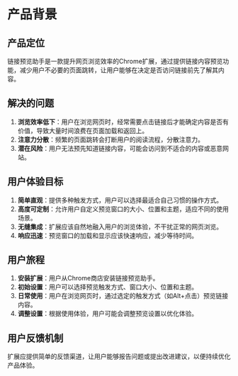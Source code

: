 # 产品背景

## 产品定位
链接预览助手是一款提升网页浏览效率的Chrome扩展，通过提供链接内容预览功能，减少用户不必要的页面跳转，让用户能够在决定是否访问链接前先了解其内容。

## 解决的问题
1. **浏览效率低下**：用户在浏览网页时，经常需要点击链接后才能确定内容是否有价值，导致大量时间浪费在页面加载和返回上。
2. **注意力分散**：频繁的页面跳转会打断用户的阅读流程，分散注意力。
3. **潜在风险**：用户无法预先知道链接内容，可能会访问到不适合的内容或恶意网站。

## 用户体验目标
1. **简单直观**：提供多种触发方式，用户可以选择最适合自己习惯的操作方式。
2. **高度可定制**：允许用户自定义预览窗口的大小、位置和主题，适应不同的使用场景。
3. **无缝集成**：扩展应该自然地融入用户的浏览体验，不干扰正常的网页浏览。
4. **响应迅速**：预览窗口的加载和显示应该快速响应，减少等待时间。

## 用户旅程
1. **安装扩展**：用户从Chrome商店安装链接预览助手。
2. **初始设置**：用户可以选择预览触发方式、窗口大小、位置和主题。
3. **日常使用**：用户在浏览网页时，通过选定的触发方式（如Alt+点击）预览链接内容。
4. **调整设置**：根据使用体验，用户可能会调整预览设置以优化体验。

## 用户反馈机制
扩展应提供简单的反馈渠道，让用户能够报告问题或提出改进建议，以便持续优化产品体验。